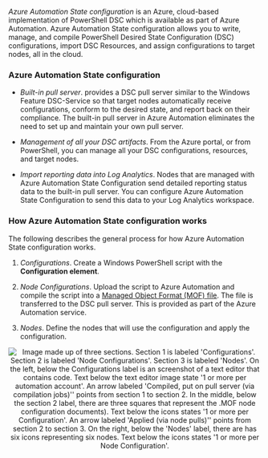 *Azure Automation State configuration* is an Azure, cloud-based implementation of PowerShell DSC which is available as part of Azure Automation. Azure Automation State configuration allows you to write, manage, and compile PowerShell Desired State Configuration (DSC) configurations, import DSC Resources, and assign configurations to target nodes, all in the cloud.

### Azure Automation State configuration

- *Built-in pull server*. provides a DSC pull server similar to the Windows Feature DSC-Service so that target nodes automatically receive configurations, conform to the desired state, and report back on their compliance. The built-in pull server in Azure Automation eliminates the need to set up and maintain your own pull server.

- *Management of all your DSC artifacts*. From the Azure portal, or from PowerShell, you can manage all your DSC configurations, resources, and target nodes.

- *Import reporting data into Log Analytics*. Nodes that are managed with Azure Automation State Configuration send detailed reporting status data to the built-in pull server. You can configure Azure Automation State Configuration to send this data to your Log Analytics workspace.

### How Azure Automation State configuration works

The following describes the general process for how Azure Automation State configuration works.

1. *Configurations*. Create a Windows PowerShell script with the **Configuration element**.

2. *Node Configurations*. Upload the script to Azure Automation and compile the script into a [Managed Object Format (MOF) file](https://msdn.microsoft.com/en-us/library/aa823192(v=vs.85).aspx). The file is transferred to the DSC pull server. This is provided as part of the Azure Automation service.

3. *Nodes*. Define the nodes that will use the configuration and apply the configuration.

<p style="text-align:center;"><img src="../Linked_Image_Files/dsc1.png" alt="Image made up of three sections. Section 1 is labeled 'Configurations'. Section 2 is labeled 'Node Configurations'. Section 3 is labeled 'Nodes'. On the left, below the Configurations label is an screenshot of a text editor that contains code. Text below the text editor image state '1 or more per automation account'. An arrow labeled 'Compiled, put on pull server (via compilation jobs)'' points from section 1 to section 2. In the middle, below the section 2 label, there are three squares that represent the .MOF node configuration documents). Text below the icons states '1 or more per Configuration'. An arrow labeled 'Applied (via node pulls)'' points from section 2 to section 3. On the right, below the 'Nodes' label, there  are has six icons representing six nodes. Text below the icons states '1 or more per Node Configuration'."></p>
